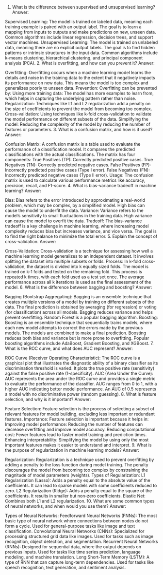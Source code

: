 1. What is the difference between supervised and unsupervised learning?
Answer:

Supervised Learning: The model is trained on labeled data, meaning each training example is paired with an output label. The goal is to learn a mapping from inputs to outputs and make predictions on new, unseen data. Common algorithms include linear regression, decision trees, and support vector machines.
Unsupervised Learning: The model is trained on unlabeled data, meaning there are no explicit output labels. The goal is to find hidden patterns or intrinsic structures in the input data. Common algorithms include k-means clustering, hierarchical clustering, and principal component analysis (PCA).
2. What is overfitting, and how can you prevent it?
Answer:

Overfitting: Overfitting occurs when a machine learning model learns the details and noise in the training data to the extent that it negatively impacts its performance on new data. This means the model is too complex and generalizes poorly to unseen data.
Prevention: Overfitting can be prevented by:
Using more training data: The model has more examples to learn from, which helps in capturing the underlying pattern rather than noise.
Regularization: Techniques like L1 and L2 regularization add a penalty on the size of coefficients to prevent the model from becoming too complex.
Cross-validation: Using techniques like k-fold cross-validation to validate the model performance on different subsets of the data.
Simplifying the model: Reducing the complexity of the model by reducing the number of features or parameters.
3. What is a confusion matrix, and how is it used?
Answer:

Confusion Matrix: A confusion matrix is a table used to evaluate the performance of a classification model. It compares the predicted classifications with the actual classifications. The matrix has four components:
True Positives (TP): Correctly predicted positive cases.
True Negatives (TN): Correctly predicted negative cases.
False Positives (FP): Incorrectly predicted positive cases (Type I error).
False Negatives (FN): Incorrectly predicted negative cases (Type II error).
Usage: The confusion matrix is used to calculate various performance metrics like accuracy, precision, recall, and F1-score.
4. What is bias-variance tradeoff in machine learning?
Answer:

Bias: Bias refers to the error introduced by approximating a real-world problem, which may be complex, by a simplified model. High bias can cause the model to underfit the data.
Variance: Variance refers to the model’s sensitivity to small fluctuations in the training data. High variance can cause the model to overfit the data.
Tradeoff: The bias-variance tradeoff is a key challenge in machine learning, where increasing model complexity reduces bias but increases variance, and vice versa. The goal is to find the right balance to minimize the total error.
5. Explain the concept of cross-validation.
Answer:

Cross-Validation: Cross-validation is a technique for assessing how well a machine learning model generalizes to an independent dataset. It involves splitting the dataset into multiple subsets or folds.
Process: In k-fold cross-validation, the dataset is divided into k equally sized folds. The model is trained on k-1 folds and tested on the remaining fold. This process is repeated k times, with each fold used as a test set once. The average performance across all k iterations is used as the final assessment of the model.
6. What is the difference between bagging and boosting?
Answer:

Bagging (Bootstrap Aggregating): Bagging is an ensemble technique that creates multiple versions of a model by training on different subsets of the data. The final prediction is obtained by averaging (for regression) or voting (for classification) across all models. Bagging reduces variance and helps prevent overfitting. Random Forest is a popular bagging algorithm.
Boosting: Boosting is an ensemble technique that sequentially trains models, where each new model attempts to correct the errors made by the previous models. The models are combined to make a final prediction. Boosting reduces both bias and variance but is more prone to overfitting. Popular boosting algorithms include AdaBoost, Gradient Boosting, and XGBoost.
7. What is the ROC curve, and what does AUC represent?
Answer:

ROC Curve (Receiver Operating Characteristic): The ROC curve is a graphical plot that illustrates the diagnostic ability of a binary classifier as its discrimination threshold is varied. It plots the true positive rate (sensitivity) against the false positive rate (1-specificity).
AUC (Area Under the Curve): AUC represents the area under the ROC curve and provides a single metric to evaluate the performance of the classifier. AUC ranges from 0 to 1, with a higher AUC indicating better model performance. An AUC of 0.5 represents a model with no discriminative power (random guessing).
8. What is feature selection, and why is it important?
Answer:

Feature Selection: Feature selection is the process of selecting a subset of relevant features for model building, excluding less important or redundant features.
Importance: Feature selection is important because it helps in:
Improving model performance: Reducing the number of features can decrease overfitting and improve model accuracy.
Reducing computational cost: Fewer features lead to faster model training and prediction times.
Enhancing interpretability: Simplifying the model by using only the most important features makes it easier to understand and interpret.
9. What is the purpose of regularization in machine learning models?
Answer:

Regularization: Regularization is a technique used to prevent overfitting by adding a penalty to the loss function during model training. The penalty discourages the model from becoming too complex by constraining the magnitude of model parameters (weights).
Types of Regularization:
L1 Regularization (Lasso): Adds a penalty equal to the absolute value of the coefficients. It can lead to sparse models with some coefficients reduced to zero.
L2 Regularization (Ridge): Adds a penalty equal to the square of the coefficients. It results in smaller but non-zero coefficients.
Elastic Net: Combines both L1 and L2 regularization.
10. What are some common types of neural networks, and when would you use them?
Answer:

Types of Neural Networks:
Feedforward Neural Networks (FNNs): The most basic type of neural network where connections between nodes do not form a cycle. Used for general-purpose tasks like image and text classification.
Convolutional Neural Networks (CNNs): Specialized for processing structured grid data like images. Used for tasks such as image recognition, object detection, and segmentation.
Recurrent Neural Networks (RNNs): Designed for sequential data, where the output depends on previous inputs. Used for tasks like time series prediction, language modeling, and machine translation.
Long Short-Term Memory (LSTM): A type of RNN that can capture long-term dependencies. Used for tasks like speech recognition, text generation, and sentiment analysis.